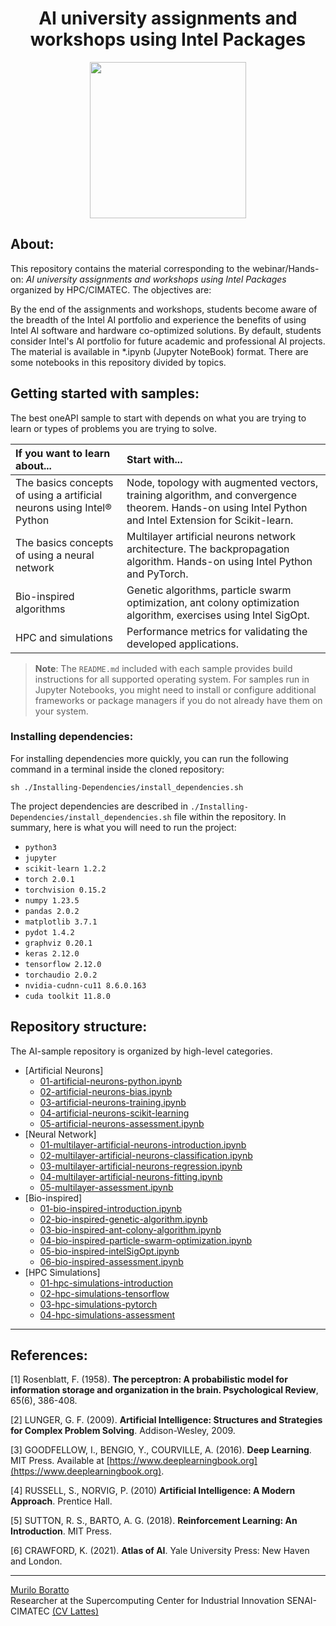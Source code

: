 <h1 align="center"> AI university assignments and workshops using Intel Packages </h1>

<div align="center">
  <img height = "250em" src = "1-Artificial-Neurons/images/logo-intel.jpg">
</div>

## About:

This repository contains the material corresponding to the webinar/Hands-on: _AI university assignments and workshops using Intel Packages_ organized by HPC/CIMATEC. The objectives are:

By the end of the assignments and workshops, students become aware of the breadth of the Intel AI portfolio and experience the benefits of using Intel AI software and hardware co-optimized solutions. By default, students consider Intel's AI portfolio for future academic and professional AI projects. The material is available in \*.ipynb (Jupyter NoteBook) format. There are some notebooks in this repository divided by topics.

## Getting started with samples:

The best oneAPI sample to start with depends on what you are trying to learn or types of problems you are trying to solve.

| If you want to learn about... | Start with...
|:---                           |:---
| The basics concepts of using a artificial neurons using Intel® Python  | Node, topology with augmented vectors, training algorithm, and convergence theorem. Hands-on using Intel Python and Intel Extension for Scikit-learn.
| The basics concepts of using a neural network | Multilayer artificial neurons network architecture. The backpropagation algorithm. Hands-on using Intel Python and PyTorch.
| Bio-inspired algorithms    | Genetic algorithms, particle swarm optimization, ant colony optimization algorithm, exercises using Intel SigOpt.
| HPC and  simulations | Performance metrics for validating the developed applications.

>**Note**: The `README.md` included with each sample provides build instructions for all supported operating system. For samples run in Jupyter Notebooks, you might need to install or configure additional frameworks or package managers if you do not already have them on your system.

### Installing dependencies:

For installing dependencies more quickly, you can run the following command in a terminal inside the cloned repository:

    sh ./Installing-Dependencies/install_dependencies.sh

The project dependencies are described in ```./Installing-Dependencies/install_dependencies.sh``` file within the repository. In summary, here is what you will need to run the project:

- ```python3```
- ```jupyter```
- ```scikit-learn 1.2.2```
- ```torch 2.0.1```
- ```torchvision 0.15.2```
- ```numpy 1.23.5```
- ```pandas 2.0.2```
- ```matplotlib 3.7.1```
- ```pydot 1.4.2```
- ```graphviz 0.20.1```
- ```keras 2.12.0```
- ```tensorflow 2.12.0```
- ```torchaudio 2.0.2```
- ```nvidia-cudnn-cu11 8.6.0.163```
- ```cuda toolkit 11.8.0```

## Repository structure:

The AI-sample repository is organized by high-level categories.

- [Artificial Neurons]
  - [01-artificial-neurons-python.ipynb](https://github.com/muriloboratto/AI-university-assignments/blob/master/1-artificial-neurons/01-artificial-neurons-python.ipynb)
  - [02-artificial-neurons-bias.ipynb](https://github.com/muriloboratto/AI-university-assignments/blob/master/1-artificial-neurons/02-artificial-neurons-training.ipynb)
  - [03-artificial-neurons-training.ipynb](https://github.com/muriloboratto/AI-university-assignments/blob/master/1-artificial-neurons/03-percpetron-bias.ipynb)
  - [04-artificial-neurons-scikit-learning](https://github.com/muriloboratto/AI-university-assignments/blob/master/1-artificial-neurons/04-artificial-neurons-scikit-learning.ipynb)
  - [05-artificial-neurons-assessment.ipynb](https://github.com/muriloboratto/AI-university-assignments/blob/master/1-artificial-neurons/05-artificial-neurons-assessment.ipynb)
- [Neural Network]
  - [01-multilayer-artificial-neurons-introduction.ipynb](https://github.com/muriloboratto/AI-university-assignments/blob/master/2-Neural-Network/01-multilayer-artificial-neurons-introduction.ipynb)
  - [02-multilayer-artificial-neurons-classification.ipynb](https://github.com/muriloboratto/AI-university-assignments/blob/master/2-Neural-Network/02-multilayer-artificial-neurons-classification.ipynb)
  - [03-multilayer-artificial-neurons-regression.ipynb](https://github.com/muriloboratto/AI-university-assignments/blob/master/2-Neural-Network/03-multilayer-artificial-neurons-regression.ipynb)
  - [04-multilayer-artificial-neurons-fitting.ipynb](https://github.com/muriloboratto/AI-university-assignments/blob/master/2-Neural-Network/04-multilayer-artificial-neurons-fitting.ipynb)
  - [05-multilayer-assessment.ipynb](https://github.com/muriloboratto/AI-university-assignments/blob/master/2-Neural-Network/05-multilayer-artificial-neurons-classification-regression-assessment.ipynb)
- [Bio-inspired]
  - [01-bio-inspired-introduction.ipynb](https://github.com/muriloboratto/AI-university-assignments/blob/master/3-Bio-Inspired/01-bio-inspired-introduction.ipynb)
  - [02-bio-inspired-genetic-algorithm.ipynb](https://github.com/muriloboratto/AI-university-assignments/blob/master/3-Bio-Inspired/02-bio-inspired-genetic-algorithm.ipynb)
  - [03-bio-inspired-ant-colony-algorithm.ipynb](https://github.com/muriloboratto/AI-university-assignments/blob/master/3-Bio-Inspired/03-bio-inspired-ant-colony-algorithm.ipynb)
  - [04-bio-inspired-particle-swarm-optimization.ipynb](https://github.com/muriloboratto/AI-university-assignments/blob/master/3-Bio-Inspired/04-bio-inspired-particle-swarm-optimization.ipynb)
  - [05-bio-inspired-intelSigOpt.ipynb](https://github.com/muriloboratto/AI-university-assignments/blob/master/3-Bio-Inspired/05-bio-inspired-intelSigOpt.ipynb)
  - [06-bio-inspired-assessment.ipynb](https://github.com/muriloboratto/AI-university-assignments/blob/master/3-Bio-Inspired/06-bio-inspired-assessment.ipynb)
- [HPC Simulations]
  - [01-hpc-simulations-introduction](https://github.com/muriloboratto/AI-university-assignments/blob/master/4-HPC-Simulations/01-hpc-simulations-introduction.ipynb)
  - [02-hpc-simulations-tensorflow](https://github.com/muriloboratto/AI-university-assignments/blob/master/4-HPC-Simulations/02-hpc-simulations-tensorflow.ipynb)
  - [03-hpc-simulations-pytorch](https://github.com/muriloboratto/AI-university-assignments/blob/master/4-HPC-Simulations/03-hpc-simulations-pytorch.ipynb)
  - [04-hpc-simulations-assessment](https://github.com/muriloboratto/AI-university-assignments/blob/master/4-HPC-Simulations/04-hpc-simulations-assessment.ipynb) 
---

## References:

[1] Rosenblatt, F. (1958). **The perceptron: A probabilistic model for information storage and organization in the brain. Psychological Review**, 65(6), 386-408.

[2] LUNGER, G. F. (2009). **Artificial Intelligence: Structures and Strategies for Complex Problem Solving**. Addison-Wesley, 2009.

[3] GOODFELLOW, I., BENGIO, Y., COURVILLE, A. (2016).  **Deep Learning**. MIT Press. Available at [https://www.deeplearningbook.org](https://www.deeplearningbook.org).

[4] RUSSELL, S.,  NORVIG, P. (2010)  **Artificial Intelligence: A Modern Approach**. Prentice Hall.

[5] SUTTON, R. S.,  BARTO, A. G. (2018).  **Reinforcement Learning: An Introduction**.  MIT Press.

[6] CRAWFORD, K. (2021).  **Atlas of AI**. Yale University Press: New Haven and London.


---

[Murilo Boratto](http://lattes.cnpq.br/9222855062709254) <br/>
Researcher at the Supercomputing Center for Industrial Innovation SENAI-CIMATEC [(CV Lattes)](http://buscatextual.cnpq.br/buscatextual/visualizacv.do?id=K4778953J6) <br/>


